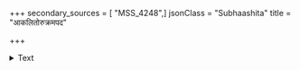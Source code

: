 +++
secondary_sources = [ "MSS_4248",]
jsonClass = "Subhaashita"
title = "आकलितोरुक्रमपद"

+++

<details><summary>Text</summary>

आकलितोरुक्रमपद- पद्मालंकृत्यनल्पपुण्यभवम्।  
निजगुणगुरुस्वरूपं काव्यञ्जयति प्रसन्नमतिमधुरम्॥
</details>
